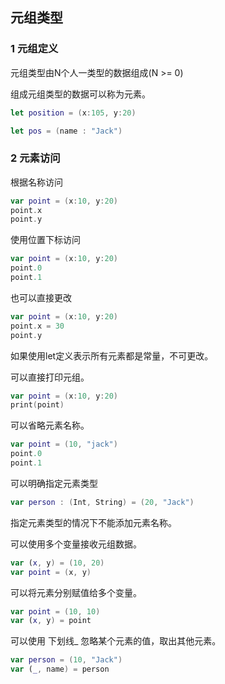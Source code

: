 ## 元组类型

### 1 元组定义

元组类型由N个人一类型的数据组成(N >= 0)

组成元组类型的数据可以称为元素。

```swift
let position = (x:105, y:20)

let pos = (name : "Jack")
```

### 2 元素访问

根据名称访问

```swift
var point = (x:10, y:20)
point.x
point.y
```

使用位置下标访问

```swift
var point = (x:10, y:20)
point.0
point.1
```

也可以直接更改

```swift
var point = (x:10, y:20)
point.x = 30
point.y
```

如果使用let定义表示所有元素都是常量，不可更改。

可以直接打印元组。

```swift
var point = (x:10, y:20)
print(point)
```

可以省略元素名称。

```swift
var point = (10, "jack")
point.0
point.1
```

可以明确指定元素类型

```swift
var person : (Int, String) = (20, "Jack")
```

指定元素类型的情况下不能添加元素名称。

可以使用多个变量接收元组数据。

```swift
var (x, y) = (10, 20)
var point = (x, y)
```

可以将元素分别赋值给多个变量。

```swift
var point = (10, 10)
var (x, y) = point
```

可以使用 下划线_ 忽略某个元素的值，取出其他元素。

```swift
var person = (10, "Jack")
var (_, name) = person
```

